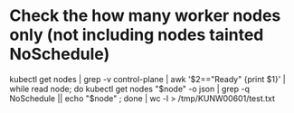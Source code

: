 # Check the how many worker nodes only (not including nodes tainted NoSchedule)
kubectl get nodes | grep -v control-plane | awk '$2=="Ready" {print $1}' | while read node; do kubectl get nodes "$node" -o json | grep -q NoSchedule || echo "$node" ; done | wc -l > /tmp/KUNW00601/test.txt
